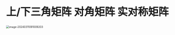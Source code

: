 # 上/下三角矩阵 对角矩阵 实对称矩阵

<img src="https://cvp.oss-cn-shanghai.aliyuncs.com/picgo/202403110910343.png" alt="image-20240311091009203" style="zoom:50%;" />
